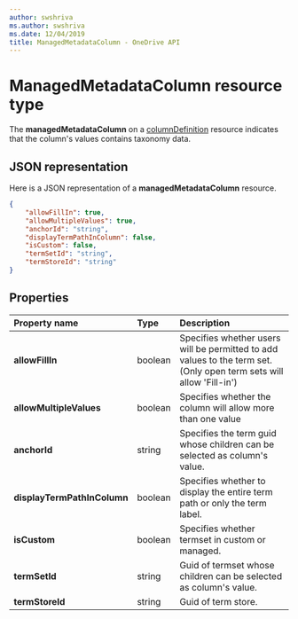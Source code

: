 ```yaml
---
author: swshriva
ms.author: swshriva
ms.date: 12/04/2019
title: ManagedMetadataColumn - OneDrive API
---
```

# ManagedMetadataColumn resource type

The **managedMetadataColumn** on a [columnDefinition](columnDefinition.md) resource indicates that the column's values contains taxonomy data.

## JSON representation

Here is a JSON representation of a **managedMetadataColumn** resource.
<!-- { "blockType": "resource", "@odata.type": "microsoft.graph.managedMetadataColumn" } -->

```json
{
    "allowFillIn": true,
    "allowMultipleValues": true,
    "anchorId": "string",
    "displayTermPathInColumn": false,
    "isCustom": false,
    "termSetId": "string",
    "termStoreId": "string"
}
```

## Properties

| Property name | Type   | Description
|:--------------|:-------|:----------------------------------------------------
| **allowFillIn**    | boolean | Specifies whether users will be permitted to add values to the term set. (Only open term sets will allow 'Fill-in')
| **allowMultipleValues** | boolean | Specifies whether the column will allow more than one value
| **anchorId**       | string | Specifies the term guid whose children can be selected as column's value.
| **displayTermPathInColumn** | boolean | Specifies whether to display the entire term path or only the term label.
| **isCustom**       | boolean | Specifies whether termset in custom or managed.
| **termSetId**      | string | Guid of termset whose children can be selected as column's value.
| **termStoreId**    | string | Guid of term store.

<!-- {
  "type": "#page.annotation",
  "description": "",
  "keywords": "",
  "section": "documentation",
  "tocPath": "Resources/managedMetadataColumn"
} -->
